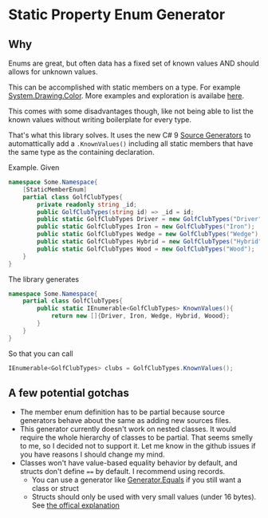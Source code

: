 # Static Property Enum Generator

## Why
Enums are great, but often data has a fixed set of known values AND should allows for unknown values.

This can be accomplished with static members on a type. For example [System.Drawing.Color](https://referencesource.microsoft.com/#System.Drawing/commonui/System/Drawing/Color.cs,9103fd761ca562ae).
More examples and exploration is availabe [here](https://spencerfarley.com/2020/08/07/structs-vs-enums/).

This comes with some disadvantages though, like not being able to list the known values without writing boilerplate for every type.

That's what this library solves. It uses the new C# 9 [Source Generators](https://devblogs.microsoft.com/dotnet/introducing-c-source-generators/) to automattically add a `.KnownValues()`
including all static members that have the same type as the containing declaration.

Example. Given
```cs
namespace Some.Namespace{
	[StaticMemberEnum]
	partial class GolfClubTypes{
		private readonly string _id;
		public GolfClubTypes(string id) => _id = id;
		public static GolfClubTypes Driver = new GolfClubTypes("Driver");
		public static GolfClubTypes Iron = new GolfClubTypes("Iron");
		public static GolfClubTypes Wedge = new GolfClubTypes("Wedge");
		public static GolfClubTypes Hybrid = new GolfClubTypes("Hybrid");
		public static GolfClubTypes Wood = new GolfClubTypes("Wood");
	}
}
```

The library generates
```cs
namespace Some.Namespace{
	partial class GolfClubTypes{
		public static IEnumerable<GolfClubTypes> KnownValues(){
			return new []{Driver, Iron, Wedge, Hybrid, Woood};
		}
	}
}
```

So that you can call
```cs
IEnumerable<GolfClubTypes> clubs = GolfClubTypes.KnownValues();
```

## A few potential gotchas
- The member enum definition has to be partial because source generators behave about the same as adding new sources files.  
- This generator currently doesn't work on nested classes. It would require the whole hierarchy of classes to be partial. That seems smelly to me, so I decided not to support it. Let me know in the github issues if you have reasons I should change my mind.
- Classes won't have value-based equality behavior by default, and structs don't define `==` by default. I recommend using records.
	- You can use a generator like [Generator.Equals](https://github.com/diegofrata/Generator.Equals) if you still want a class or struct
	- Structs should only be used with very small values (under 16 bytes). See [the offical explanation](https://docs.microsoft.com/en-us/dotnet/standard/design-guidelines/choosing-between-class-and-struct)



